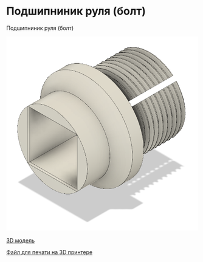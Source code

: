 # Подшипниник руля (болт)

Подшипниник руля (болт)

![Общий вид](55big.png)

[3D модель](55part.f3d)

[Файл для печати на 3D принтере](55part.stl)